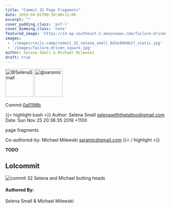 ```yaml
---
title: "Commit 32 Page Fragments"
date: 2019-04-01T09:30:00+11:00
excerpt: ""
cover_padding_class: 'pv7-l'
cover_dimming_class: 'none'
featured_image: 'https://s3-ap-southeast-2.amazonaws.com/failure-driven-blog/railscamp-24-woodfield-hobart/commit_32_selena_small_6d1e4b0db1f.gif'
images:
 - '/images/rails-camp/commit_32_selena_small_6d1e4b0db1f_static.jpg'
 - '/images/failure-driven_square.jpg'
author: Selena Small & Michael Milewski 
draft: true
---
```


<img alt="@SelenaSmall" src="//github.com/SelenaSmall.png" style="display: inline; width: 88px;" height="88" />
<img alt="@saramic" src="//github.com/saramic.png" style="display: inline; width: 88px;" height="88" />

Commit [0a5196b](https://github.com/failure-driven/railscamp-search-term/commit/0a5196b510e3f47b5e8a31f31b4a03346d6bbd93)

{{< highlight bash >}}
Author: Selena Small <selenawiththetattoo@gmail.com>
Date:   Sun Nov 25 20:36:35 2018 +1100

page fragments

Co-authored-by: Michael Milewski <saramic@gmail.com>
{{< / highlight >}}

**TODO**

## Lolcommit

![commit 32 Selena and Michael butting heads](https://s3-ap-southeast-2.amazonaws.com/failure-driven-blog/railscamp-24-woodfield-hobart/commit_32_selena_small_6d1e4b0db1f.gif)

#### Authored By:

Selena Small & Michael Milewski
